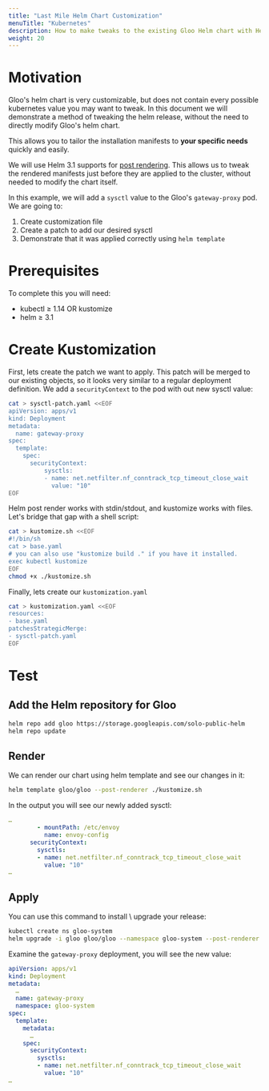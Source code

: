 ```yaml
---
title: "Last Mile Helm Chart Customization"
menuTitle: "Kubernetes"
description: How to make tweaks to the existing Gloo Helm chart with Helm and Kustomize.
weight: 20
---
```


# Motivation

Gloo's helm chart is very customizable, but does not contain every possible kubernetes value you may want to tweak. In this document we will demonstrate a method of tweaking the helm release, without the need to directly modify Gloo's helm chart.

This allows you to tailor the installation manifests to **your specific needs** quickly and easily.

We will use Helm 3.1 supports for [post rendering](https://helm.sh/docs/topics/advanced/#post-rendering). This allows us to tweak the rendered manifests just before they are applied to the cluster, without needed to modify the chart itself.

In this example, we will add a `sysctl` value to the Gloo's `gateway-proxy` pod. We are going to:

1. Create customization file
1. Create a patch to add our desired sysctl
1. Demonstrate that it was applied correctly using `helm template`

# Prerequisites

To complete this you will need:

- kubectl ≥ 1.14 OR kustomize
- helm ≥ 3.1


# Create Kustomization

First, lets create the patch we want to apply. This patch will be merged to our existing
objects, so it looks very similar to a regular deployment definition. We add a `securityContext` to
the pod with out new sysctl value:

```bash
cat > sysctl-patch.yaml <<EOF
apiVersion: apps/v1
kind: Deployment
metadata:
  name: gateway-proxy
spec:
  template:
    spec:
      securityContext:
          sysctls:
          - name: net.netfilter.nf_conntrack_tcp_timeout_close_wait
            value: "10"
EOF
```

Helm post render works with stdin/stdout, and kustomize works with files. Let's bridge that gap
with a shell script:

```bash
cat > kustomize.sh <<EOF
#!/bin/sh
cat > base.yaml
# you can also use "kustomize build ." if you have it installed.
exec kubectl kustomize
EOF
chmod +x ./kustomize.sh
```

Finally, lets create our `kustomization.yaml`

```bash
cat > kustomization.yaml <<EOF
resources:
- base.yaml
patchesStrategicMerge:
- sysctl-patch.yaml
EOF
```


# Test

## Add the Helm repository for Gloo

```bash
helm repo add gloo https://storage.googleapis.com/solo-public-helm
helm repo update
```

## Render
We can render our chart using helm template and see our changes in it:

```bash
helm template gloo/gloo --post-renderer ./kustomize.sh
```

In the output you will see our newly added sysctl:
```yaml
…
        - mountPath: /etc/envoy
          name: envoy-config
      securityContext:
        sysctls:
        - name: net.netfilter.nf_conntrack_tcp_timeout_close_wait
          value: "10"
…
```

## Apply

You can use this command to install \ upgrade your release:

```bash
kubectl create ns gloo-system
helm upgrade -i gloo gloo/gloo --namespace gloo-system --post-renderer ./kustomize.sh
```

Examine the `gateway-proxy` deployment, you will see the new value:
```yaml
apiVersion: apps/v1
kind: Deployment
metadata:
  …
  name: gateway-proxy
  namespace: gloo-system
spec:
  template:
    metadata:
      …
    spec:
      securityContext:
        sysctls:
        - name: net.netfilter.nf_conntrack_tcp_timeout_close_wait
          value: "10"
…
```